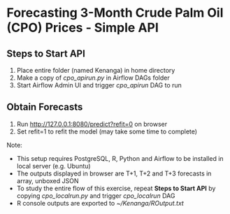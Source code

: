 # Forecasting 3-Month Crude Palm Oil (CPO) Prices - Simple API

## Steps to Start API
1. Place entire folder (named Kenanga) in home directory
2. Make a copy of *cpo_apirun.py* in Airflow DAGs folder
3. Start Airflow Admin UI and trigger *cpo_apirun* DAG to run

## Obtain Forecasts
1. Run http://127.0.0.1:8080/predict?refit=0 on browser
2. Set refit=1 to refit the model (may take some time to complete)


Note:
* This setup requires PostgreSQL, R, Python and Airflow to be installed in local server (e.g. Ubuntu)
* The outputs displayed in browser are T+1, T+2 and T+3 forecasts in array, unboxed JSON
* To study the entire flow of this exercise, repeat **Steps to Start API** by copying *cpo_localrun.py* and trigger *cpo_localrun* DAG
* R console outputs are exported to *~/Kenanga/ROutput.txt*
